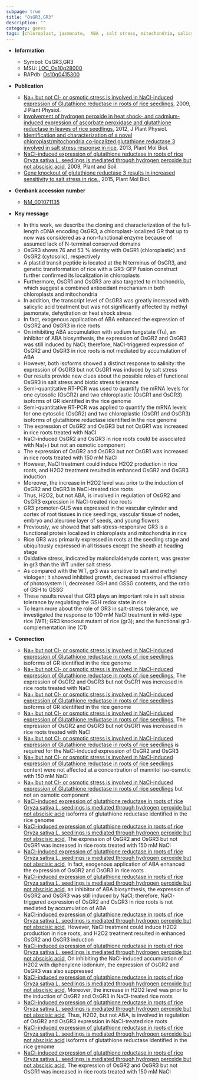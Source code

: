 ```yaml
---
subpage: true
title: "OsGR3,GR3"
description: ""
category: genes
tags: [chloroplast, jasmonate,  ABA , salt stress, mitochondria, salicylic acid, biotic stress, salinity, salt, root, seedling, sheath, oxidative stress, oxidative, tolerance, stress, stress tolerance]
---
```


* **Information**  
    + Symbol: OsGR3,GR3  
    + MSU: [LOC_Os10g28000](http://rice.plantbiology.msu.edu/cgi-bin/ORF_infopage.cgi?orf=LOC_Os10g28000)  
    + RAPdb: [Os10g0415300](http://rapdb.dna.affrc.go.jp/viewer/gbrowse_details/irgsp1?name=Os10g0415300)  

* **Publication**  
    + [Na+ but not Cl- or osmotic stress is involved in NaCl-induced expression of Glutathione reductase in roots of rice seedlings](http://www.ncbi.nlm.nih.gov/pubmed?term=Na++but+not+Cl-+or+osmotic+stress+is+involved+in+NaCl-induced+expression+of+Glutathione+reductase+in+roots+of+rice+seedlings%5BTitle%5D), 2009, J Plant Physiol.
    + [Involvement of hydrogen peroxide in heat shock- and cadmium-induced expression of ascorbate peroxidase and glutathione reductase in leaves of rice seedlings](http://www.ncbi.nlm.nih.gov/pubmed?term=Involvement+of+hydrogen+peroxide+in+heat+shock-+and+cadmium-induced+expression+of+ascorbate+peroxidase+and+glutathione+reductase+in+leaves+of+rice+seedlings%5BTitle%5D), 2012, J Plant Physiol.
    + [Identification and characterization of a novel chloroplast/mitochondria co-localized glutathione reductase 3 involved in salt stress response in rice](http://www.ncbi.nlm.nih.gov/pubmed?term=Identification+and+characterization+of+a+novel+chloroplast/mitochondria+co-localized+glutathione+reductase+3+involved+in+salt+stress+response+in+rice%5BTitle%5D), 2013, Plant Mol Biol.
    + [NaCl-induced expression of glutathione reductase in roots of rice Oryza sativa L. seedlings is mediated through hydrogen peroxide but not abscisic acid](http://www.ncbi.nlm.nih.gov/pubmed?term=NaCl-induced+expression+of+glutathione+reductase+in+roots+of+rice+Oryza+sativa+L.+seedlings+is+mediated+through+hydrogen+peroxide+but+not+abscisic+acid%5BTitle%5D), 2009, Plant and Soil.
    + [Gene knockout of glutathione reductase 3 results in increased sensitivity to salt stress in rice.](http://www.ncbi.nlm.nih.gov/pubmed?term=Gene+knockout+of+glutathione+reductase+3+results+in+increased+sensitivity+to+salt+stress+in+rice.%5BTitle%5D), 2015, Plant Mol Biol.

* **Genbank accession number**  
    + [NM_001071135](http://www.ncbi.nlm.nih.gov/nuccore/NM_001071135)

* **Key message**  
    + In this work, we describe the cloning and characterization of the full-length cDNA encoding OsGR3, a chloroplast-localized GR that up to now was considered as a non-functional enzyme because of assumed lack of N-terminal conserved domains
    + OsGR3 shows 76 and 53 % identity with OsGR1 (chloroplastic) and OsGR2 (cytosolic), respectively
    + A plastid transit peptide is located at the N terminus of OsGR3, and genetic transformation of rice with a GR3-GFP fusion construct further confirmed its localization in chloroplasts
    + Furthermore, OsGR1 and OsGR3 are also targeted to mitochondria, which suggest a combined antioxidant mechanism in both chloroplasts and mitochondria
    + In addition, the transcript level of OsGR3 was greatly increased with salicylic acid treatment but was not significantly affected by methyl jasmonate, dehydration or heat shock stress
    + In fact, exogenous application of ABA enhanced the expression of OsGR2 and OsGR3 in rice roots
    + On inhibiting ABA accumulation with sodium tungstate (Tu), an inhibitor of ABA biosynthesis, the expression of OsGR2 and OsGR3 was still induced by NaCl; therefore, NaCl-triggered expression of OsGR2 and OsGR3 in rice roots is not mediated by accumulation of ABA
    + However, both isoforms showed a distinct response to salinity: the expression of OsGR3 but not OsGR1 was induced by salt stress
    + Our results provide new clues about the possible roles of functional OsGR3 in salt stress and biotic stress tolerance
    + Semi-quantitative RT-PCR was used to quantify the mRNA levels for one cytosolic (OsGR2) and two chloroplastic (OsGR1 and OsGR3) isoforms of GR identified in the rice genome
    + Semi-quantitative RT-PCR was applied to quantify the mRNA levels for one cytosolic (OsGR2) and two chloroplastic (OsGR1 and OsGR3) isoforms of glutathione reductase identified in the rice genome
    + The expression of OsGR2 and OsGR3 but not OsGR1 was increased in rice roots treated with NaCl
    + NaCl-induced OsGR2 and OsGR3 in rice roots could be associated with Na(+) but not an osmotic component
    + The expression of OsGR2 and OsGR3 but not OsGR1 was increased in rice roots treated with 150 mM NaCl
    + However, NaCl treatment could induce H2O2 production in rice roots, and H2O2 treatment resulted in enhanced OsGR2 and OsGR3 induction
    + Moreover, the increase in H2O2 level was prior to the induction of OsGR2 and OsGR3 in NaCl-treated rice roots
    + Thus, H2O2, but not ABA, is involved in regulation of OsGR2 and OsGR3 expression in NaCl-treated rice roots
    + GR3 promoter-GUS was expressed in the vascular cylinder and cortex of root tissues in rice seedlings, vascular tissue of nodes, embryo and aleurone layer of seeds, and young flowers
    + Previously, we showed that salt-stress-responsive GR3 is a functional protein localized in chloroplasts and mitochondria in rice
    + Rice GR3 was primarily expressed in roots at the seedling stage and ubiquitously expressed in all tissues except the sheath at heading stage
    + Oxidative stress, indicated by malondialdehyde content, was greater in gr3 than the WT under salt stress
    + As compared with the WT, gr3 was sensitive to salt and methyl viologen; it showed inhibited growth, decreased maximal efficiency of photosystem II, decreased GSH and GSSG contents, and the ratio of GSH to GSSG
    + These results reveal that GR3 plays an important role in salt stress tolerance by regulating the GSH redox state in rice
    + To learn more about the role of GR3 in salt-stress tolerance, we investigated the response to 100 mM NaCl treatment in wild-type rice (WT); GR3 knockout mutant of rice (gr3); and the functional gr3-complementation line (C1)

* **Connection**  
    + [Na+ but not Cl- or osmotic stress is involved in NaCl-induced expression of Glutathione reductase in roots of rice seedlings](OsGR1+and+OsGR3) isoforms of GR identified in the rice genome
    + [Na+ but not Cl- or osmotic stress is involved in NaCl-induced expression of Glutathione reductase in roots of rice seedlings](http://www.ncbi.nlm.nih.gov/pubmed?term=Na++but+not+Cl-+or+osmotic+stress+is+involved+in+NaCl-induced+expression+of+Glutathione+reductase+in+roots+of+rice+seedlings%5BTitle%5D), The expression of OsGR2 and OsGR3 but not OsGR1 was increased in rice roots treated with NaCl
    + [Na+ but not Cl- or osmotic stress is involved in NaCl-induced expression of Glutathione reductase in roots of rice seedlings](OsGR1+and+OsGR3) isoforms of GR identified in the rice genome
    + [Na+ but not Cl- or osmotic stress is involved in NaCl-induced expression of Glutathione reductase in roots of rice seedlings](http://www.ncbi.nlm.nih.gov/pubmed?term=Na++but+not+Cl-+or+osmotic+stress+is+involved+in+NaCl-induced+expression+of+Glutathione+reductase+in+roots+of+rice+seedlings%5BTitle%5D), The expression of OsGR2 and OsGR3 but not OsGR1 was increased in rice roots treated with NaCl
    + [Na+ but not Cl- or osmotic stress is involved in NaCl-induced expression of Glutathione reductase in roots of rice seedlings](-) is required for the NaCl-induced expression of OsGR2 and OsGR3
    + [Na+ but not Cl- or osmotic stress is involved in NaCl-induced expression of Glutathione reductase in roots of rice seedlings](2) content were not affected at a concentration of mannitol iso-osmotic with 150 mM NaCl
    + [Na+ but not Cl- or osmotic stress is involved in NaCl-induced expression of Glutathione reductase in roots of rice seedlings](+) but not an osmotic component
    + [NaCl-induced expression of glutathione reductase in roots of rice Oryza sativa L. seedlings is mediated through hydrogen peroxide but not abscisic acid](OsGR1+and+OsGR3) isoforms of glutathione reductase identified in the rice genome
    + [NaCl-induced expression of glutathione reductase in roots of rice Oryza sativa L. seedlings is mediated through hydrogen peroxide but not abscisic acid](http://www.ncbi.nlm.nih.gov/pubmed?term=NaCl-induced+expression+of+glutathione+reductase+in+roots+of+rice+Oryza+sativa+L.+seedlings+is+mediated+through+hydrogen+peroxide+but+not+abscisic+acid%5BTitle%5D), The expression of OsGR2 and OsGR3 but not OsGR1 was increased in rice roots treated with 150 mM NaCl
    + [NaCl-induced expression of glutathione reductase in roots of rice Oryza sativa L. seedlings is mediated through hydrogen peroxide but not abscisic acid](http://www.ncbi.nlm.nih.gov/pubmed?term=NaCl-induced+expression+of+glutathione+reductase+in+roots+of+rice+Oryza+sativa+L.+seedlings+is+mediated+through+hydrogen+peroxide+but+not+abscisic+acid%5BTitle%5D), In fact, exogenous application of ABA enhanced the expression of OsGR2 and OsGR3 in rice roots
    + [NaCl-induced expression of glutathione reductase in roots of rice Oryza sativa L. seedlings is mediated through hydrogen peroxide but not abscisic acid](Tu), an inhibitor of ABA biosynthesis, the expression of OsGR2 and OsGR3 was still induced by NaCl; therefore, NaCl-triggered expression of OsGR2 and OsGR3 in rice roots is not mediated by accumulation of ABA
    + [NaCl-induced expression of glutathione reductase in roots of rice Oryza sativa L. seedlings is mediated through hydrogen peroxide but not abscisic acid](http://www.ncbi.nlm.nih.gov/pubmed?term=NaCl-induced+expression+of+glutathione+reductase+in+roots+of+rice+Oryza+sativa+L.+seedlings+is+mediated+through+hydrogen+peroxide+but+not+abscisic+acid%5BTitle%5D), However, NaCl treatment could induce H2O2 production in rice roots, and H2O2 treatment resulted in enhanced OsGR2 and OsGR3 induction
    + [NaCl-induced expression of glutathione reductase in roots of rice Oryza sativa L. seedlings is mediated through hydrogen peroxide but not abscisic acid](http://www.ncbi.nlm.nih.gov/pubmed?term=NaCl-induced+expression+of+glutathione+reductase+in+roots+of+rice+Oryza+sativa+L.+seedlings+is+mediated+through+hydrogen+peroxide+but+not+abscisic+acid%5BTitle%5D), On inhibiting the NaCl-induced accumulation of H2O2 with diphenylene iodonium, the expression of OsGR2 and OsGR3 was also suppressed
    + [NaCl-induced expression of glutathione reductase in roots of rice Oryza sativa L. seedlings is mediated through hydrogen peroxide but not abscisic acid](http://www.ncbi.nlm.nih.gov/pubmed?term=NaCl-induced+expression+of+glutathione+reductase+in+roots+of+rice+Oryza+sativa+L.+seedlings+is+mediated+through+hydrogen+peroxide+but+not+abscisic+acid%5BTitle%5D), Moreover, the increase in H2O2 level was prior to the induction of OsGR2 and OsGR3 in NaCl-treated rice roots
    + [NaCl-induced expression of glutathione reductase in roots of rice Oryza sativa L. seedlings is mediated through hydrogen peroxide but not abscisic acid](http://www.ncbi.nlm.nih.gov/pubmed?term=NaCl-induced+expression+of+glutathione+reductase+in+roots+of+rice+Oryza+sativa+L.+seedlings+is+mediated+through+hydrogen+peroxide+but+not+abscisic+acid%5BTitle%5D), Thus, H2O2, but not ABA, is involved in regulation of OsGR2 and OsGR3 expression in NaCl-treated rice roots
    + [NaCl-induced expression of glutathione reductase in roots of rice Oryza sativa L. seedlings is mediated through hydrogen peroxide but not abscisic acid](OsGR1+and+OsGR3) isoforms of glutathione reductase identified in the rice genome
    + [NaCl-induced expression of glutathione reductase in roots of rice Oryza sativa L. seedlings is mediated through hydrogen peroxide but not abscisic acid](http://www.ncbi.nlm.nih.gov/pubmed?term=NaCl-induced+expression+of+glutathione+reductase+in+roots+of+rice+Oryza+sativa+L.+seedlings+is+mediated+through+hydrogen+peroxide+but+not+abscisic+acid%5BTitle%5D), The expression of OsGR2 and OsGR3 but not OsGR1 was increased in rice roots treated with 150 mM NaCl



